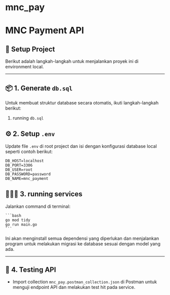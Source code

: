# mnc_pay

# MNC Payment API

##  📝 Setup Project

Berikut adalah langkah-langkah untuk menjalankan proyek ini di environment local.

---

## 📦 1. Generate `db.sql`

Untuk membuat struktur database secara otomatis, ikuti langkah-langkah berikut:
1. running `db.sql`

## ⚙️ 2. Setup `.env`


Update file `.env` di root project dan isi dengan konfigurasi database local seperti contoh berikut:

```env
DB_HOST=localhost
DB_PORT=3306
DB_USER=root
DB_PASSWORD=password
DB_NAME=mnc_payment
```

## 🏃‍♂️‍➡️ 3. running services
Jalankan command di terminal:

    ```bash
    go mod tidy
    go run main.go
    ```

   Ini akan menginstall semua dependensi yang diperlukan dan menjalankan program untuk melakukan migrasi ke database sesuai dengan model yang ada.


---
## 🚀 4. Testing API
- Import collection `mnc_pay.postman_collection.json` di Postman untuk menguji endpoint API dan melakukan test hit pada service.
